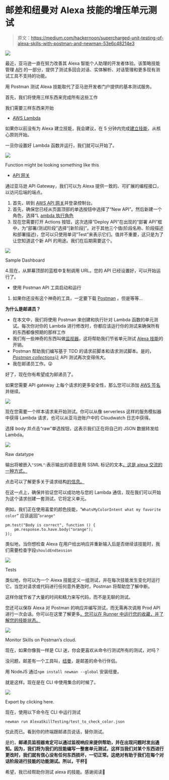 # 邮差和纽曼对 Alexa 技能的增压单元测试

> 原文：<https://medium.com/hackernoon/supercharged-unit-testing-of-alexa-skills-with-postman-and-newman-53e6c48214e3>

![](img/208b3c6bd9e6d6a3e1976234728657d0.png)

最近，亚马逊一直在努力改善其 Alexa 智能个人助理的开发者体验。该策略技能管理 [API](https://hackernoon.com/tagged/api) 的一部分，提供了测试多回合对话、实体解析、对话管理和更多现有测试工具不支持的功能。

用 Postman 测试 Alexa 技能取代了亚马逊开发者门户提供的基本测试服务。

首先，我们将使用三样东西来完成所有这些工作

我们需要三样东西来开始

*   [AWS Lambda](https://docs.aws.amazon.com/lambda/latest/dg/welcome.html)

如果你以前没有为 Alexa 建立技能，我会建议，在 5 分钟内完成[建立技能](https://developer.amazon.com/alexa-skills-kit/alexa-skill-quick-start-tutorial)，从核心原则开始。

一旦你设置好 Lambda 函数并运行，我们就可以开始了。

![](img/28c9dc9c9cde7c7f9d6e791db7779348.png)

Function might be looking something like this

*   [API 网关](https://aws.amazon.com/api-gateway/)

通过亚马逊 API Gateway，我们可以为 Alexa 提供一致的、可扩展的编程接口，以访问后端的端点。

1.  首先，转到 [AWS API 网关](https://aws.amazon.com/api-gateway/)并登录控制台。
2.  首先，确保您已经从页面顶部的单选按钮中选择了“New API”。然后新建一个角色，选择“L [ambda 执行角色](https://www.google.co.in/search?q=lambda%20execution%20role%20cloudformation&ved=0ahUKEwjAntrtwvXZAhWLfZAKHT4ZCwEQsKwBCC0oADAA)
3.  现在您需要打开 Actions 按钮，这次选择“Deploy API”在出现的“部署 API”框中，为“部署/测试阶段”选择“[新阶段]”。对于其他三个值(阶段名称、阶段描述和部署描述)，您可以只使用单词“Test”来表示它们。值并不重要，这只是为了让您知道这个新 API 的用途。我们在后期需要这个。

![](img/e330c30e6e4385e75a51614c6fb0421e.png)

Sample Dashboard

4.现在，从屏幕顶部的蓝框中复制调用 URL。您的 API 已经设置好，可以开始运行了。

*   使用 Postman API 工具启动和运行

1.  如果你还没有这个神奇的工具，一定要下载 [Postman](https://www.getpostman.com/) 。但是等等…

**为什么是邮递员？**

*   在本文中，我们将使用 Postman 来创建和执行针对 Lambda 函数的单元测试。每次你对你的 Lambda 进行修改时，你都应该运行你的测试来确保所有的东西都像预期的那样工作
*   我们有一些神奇的东西叫做[监视器](https://www.getpostman.com/docs/v6/postman/monitors/intro_monitors)，这将帮助我们节省单元测试 [Alexa 技能](https://hackernoon.com/tagged/alexa-skills)的开销。
*   Postman 帮助我们编写基于 TDD 的请求前脚本和请求测试脚本。是的，[*Postman collections*](https://www.getpostman.com/docs/v6/postman/scripts/postman_sandbox)让 API 测试再次变得伟大。
*   我在邮递员工作。😜

好了，现在你有希望成为邮递员了。

如果您需要 API gateway 上每个请求的更多安全性，那么您可以添加 [AWS 签名](https://docs.aws.amazon.com/apigateway/latest/developerguide/how-to-use-postman-to-call-api.html)并继续。

![](img/46b9b4ce5ce0896b3f1438ecb30f44ad.png)

现在您需要一个样本请求来开始测试。你可以从像 serverless 这样的服务模拟器中获得 Lambda 请求，也可以从亚马逊账户中的 Cloudwatch 日志中获得。

选择 body 并点击“raw”单选按钮，这表示我们正在将自己的 JSON 数据转发给 Lambda。

![](img/388dc4ef956bdfb3f26b2ff1ca18c315.png)

Raw datatype

输出将被嵌入`"SSML"`:表示输出的语音是用 SSML 标记的文本[。这是 alexa 交流的一种方式。](https://developer.amazon.com/docs/custom-skills/speech-synthesis-markup-language-ssml-reference.html)

点击可以了解更多关于请求结构[的信息。](https://developer.amazon.com/docs/smapi/account-linking-schemas.html)

在这一点上，确保并验证您可以成功地与您的 Lambda 通信，现在我们可以开始为这个请求创建一套测试，它将定义单元。

例如，我们正在使用喜爱的颜色技能，“`WhatsMyColorIntent what my favorite color”` 应该返回”`orange"`

```
pm.test("Body is correct", function () {
    pm.response.to.have.body("orange");
});
```

类似地，当你想检查 Alexa 在用户给出响应并重新输入后是否继续该技能时，我们需要检查字段`shouldEndSession`

![](img/a427ad857f1f729cfe5a600416cbe9b2.png)

Tests

类似地，你可以为一个 Alexa 技能定义一组测试，并在每次技能发生变化时运行它。当您对请求或代码进行任何意外更改时，Postman 将帮助您了解中断。

这样你就节省了大量的时间和精力来写代码，而不是无聊的测试。

您还可以保存 Alexa 对 Postman 的响应并编写测试，而无需再次调用 Prod API 进行一次会话。你可以在这里了解更多[。您可以在 Runner 中运行您的收藏，并了解您的技能状态。](http://blog.getpostman.com/2017/03/16/simulate-a-back-end-with-postmans-mock-service/)

![](img/f251a862461d364e497e832ce04fa001.png)

Monitor Skills on Postman’s cloud.

现在，如果你像我一样是 CLI 迷，你会更喜欢从命令行测试所有的测试，对吗？

没问题，邮差有一个工具叫，[纽曼](https://github.com/postmanlabs/newman)，是邮差的命令行伴侣。

用 NodeJS 通过`npm install newman --global` 安装纽曼。

就是这样。现在是在 CLI 中使用集合的时候了。

![](img/471ff03a45117d1605f16e05e550539e.png)

Export by clicking here.

现在，使用以下命令在 CLI 中运行测试

`newman run AlexaSkillTesting/test_to_check_color.json`

仅此而已。看到你的终端跟邮递员说话，替你测试。

是的，**邮递员监视器肯定可以通过监视响应来提供帮助，并在出现问题时发出通知。因为，我们将为我们的技能编写一整套单元测试，这样当我们对某个东西进行更改时，我们就有信心没有任何东西损坏，一切正常。这绝对有助于我们在每个对话阶段进行技能的功能测试。所以，干杯🍺**

希望，我已经帮助你测试 alexa 的技能。感谢阅读🙌